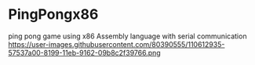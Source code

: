 # PingPongx86
ping pong game using x86 Assembly language with serial communication 
https://user-images.githubusercontent.com/80390555/110612935-57537a00-8199-11eb-9162-09b8c2f39766.png
